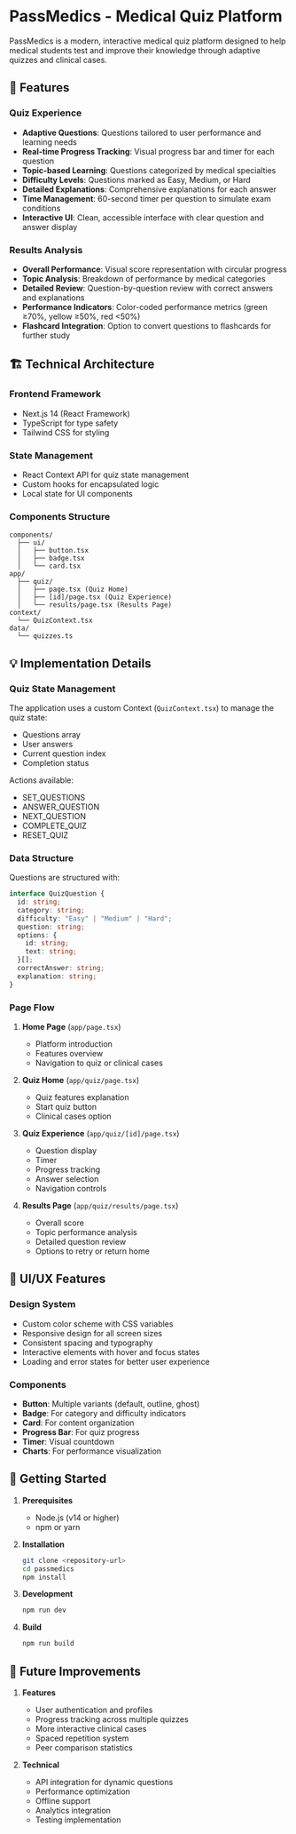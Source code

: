 # PassMedics - Medical Quiz Platform

PassMedics is a modern, interactive medical quiz platform designed to help medical students test and improve their knowledge through adaptive quizzes and clinical cases.

## 🌟 Features

### Quiz Experience
- **Adaptive Questions**: Questions tailored to user performance and learning needs
- **Real-time Progress Tracking**: Visual progress bar and timer for each question
- **Topic-based Learning**: Questions categorized by medical specialties
- **Difficulty Levels**: Questions marked as Easy, Medium, or Hard
- **Detailed Explanations**: Comprehensive explanations for each answer
- **Time Management**: 60-second timer per question to simulate exam conditions
- **Interactive UI**: Clean, accessible interface with clear question and answer display

### Results Analysis
- **Overall Performance**: Visual score representation with circular progress
- **Topic Analysis**: Breakdown of performance by medical categories
- **Detailed Review**: Question-by-question review with correct answers and explanations
- **Performance Indicators**: Color-coded performance metrics (green ≥70%, yellow ≥50%, red <50%)
- **Flashcard Integration**: Option to convert questions to flashcards for further study

## 🏗️ Technical Architecture

### Frontend Framework
- Next.js 14 (React Framework)
- TypeScript for type safety
- Tailwind CSS for styling

### State Management
- React Context API for quiz state management
- Custom hooks for encapsulated logic
- Local state for UI components

### Components Structure
```
components/
  ├── ui/
  │   ├── button.tsx
  │   ├── badge.tsx
  │   └── card.tsx
app/
  ├── quiz/
  │   ├── page.tsx (Quiz Home)
  │   ├── [id]/page.tsx (Quiz Experience)
  │   └── results/page.tsx (Results Page)
context/
  └── QuizContext.tsx
data/
  └── quizzes.ts
```

## 💡 Implementation Details

### Quiz State Management
The application uses a custom Context (`QuizContext.tsx`) to manage the quiz state:
- Questions array
- User answers
- Current question index
- Completion status

Actions available:
- SET_QUESTIONS
- ANSWER_QUESTION
- NEXT_QUESTION
- COMPLETE_QUIZ
- RESET_QUIZ

### Data Structure
Questions are structured with:
```typescript
interface QuizQuestion {
  id: string;
  category: string;
  difficulty: "Easy" | "Medium" | "Hard";
  question: string;
  options: {
    id: string;
    text: string;
  }[];
  correctAnswer: string;
  explanation: string;
}
```

### Page Flow
1. **Home Page** (`app/page.tsx`)
   - Platform introduction
   - Features overview
   - Navigation to quiz or clinical cases

2. **Quiz Home** (`app/quiz/page.tsx`)
   - Quiz features explanation
   - Start quiz button
   - Clinical cases option

3. **Quiz Experience** (`app/quiz/[id]/page.tsx`)
   - Question display
   - Timer
   - Progress tracking
   - Answer selection
   - Navigation controls

4. **Results Page** (`app/quiz/results/page.tsx`)
   - Overall score
   - Topic performance analysis
   - Detailed question review
   - Options to retry or return home

## 🎨 UI/UX Features

### Design System
- Custom color scheme with CSS variables
- Responsive design for all screen sizes
- Consistent spacing and typography
- Interactive elements with hover and focus states
- Loading and error states for better user experience

### Components
- **Button**: Multiple variants (default, outline, ghost)
- **Badge**: For category and difficulty indicators
- **Card**: For content organization
- **Progress Bar**: For quiz progress
- **Timer**: Visual countdown
- **Charts**: For performance visualization

## 🚀 Getting Started

1. **Prerequisites**
   - Node.js (v14 or higher)
   - npm or yarn

2. **Installation**
   ```bash
   git clone <repository-url>
   cd passmedics
   npm install
   ```

3. **Development**
   ```bash
   npm run dev
   ```

4. **Build**
   ```bash
   npm run build
   ```

## 🔄 Future Improvements

1. **Features**
   - User authentication and profiles
   - Progress tracking across multiple quizzes
   - More interactive clinical cases
   - Spaced repetition system
   - Peer comparison statistics

2. **Technical**
   - API integration for dynamic questions
   - Performance optimization
   - Offline support
   - Analytics integration
   - Testing implementation

